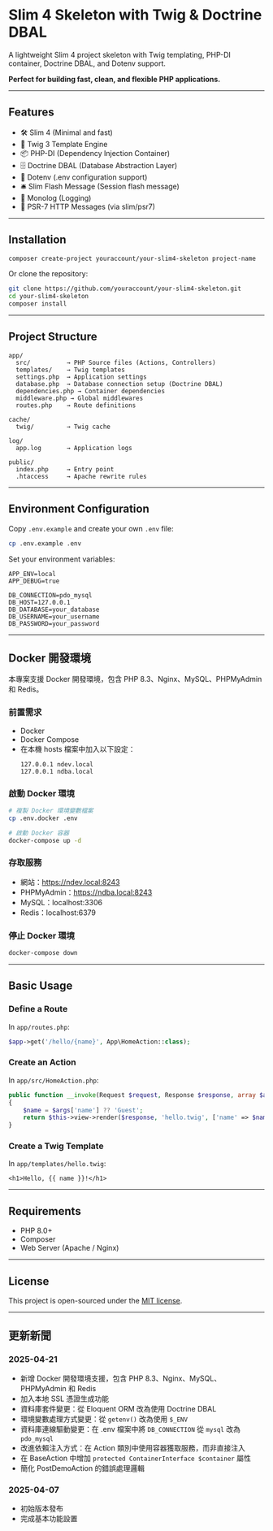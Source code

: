 # Slim 4 Skeleton with Twig & Doctrine DBAL

A lightweight Slim 4 project skeleton with Twig templating, PHP-DI container, Doctrine DBAL, and Dotenv support.

**Perfect for building fast, clean, and flexible PHP applications.**

---

## Features

- 🛠️ Slim 4 (Minimal and fast)
- 🎨 Twig 3 Template Engine
- 📦 PHP-DI (Dependency Injection Container)
- 🗄️ Doctrine DBAL (Database Abstraction Layer)
- 🔐 Dotenv (.env configuration support)
- 🛎️ Slim Flash Message (Session flash message)
- 📝 Monolog (Logging)
- 🎯 PSR-7 HTTP Messages (via slim/psr7)

---

## Installation

```bash
composer create-project youraccount/your-slim4-skeleton project-name
```

Or clone the repository:

```bash
git clone https://github.com/youraccount/your-slim4-skeleton.git
cd your-slim4-skeleton
composer install
```

---

## Project Structure

```
app/
  src/          → PHP Source files (Actions, Controllers)
  templates/    → Twig templates
  settings.php  → Application settings
  database.php  → Database connection setup (Doctrine DBAL)
  dependencies.php → Container dependencies
  middleware.php → Global middlewares
  routes.php    → Route definitions

cache/
  twig/         → Twig cache

log/
  app.log       → Application logs

public/
  index.php     → Entry point
  .htaccess     → Apache rewrite rules
```

---

## Environment Configuration

Copy `.env.example` and create your own `.env` file:

```bash
cp .env.example .env
```

Set your environment variables:

```dotenv
APP_ENV=local
APP_DEBUG=true

DB_CONNECTION=pdo_mysql
DB_HOST=127.0.0.1
DB_DATABASE=your_database
DB_USERNAME=your_username
DB_PASSWORD=your_password
```

---

## Docker 開發環境

本專案支援 Docker 開發環境，包含 PHP 8.3、Nginx、MySQL、PHPMyAdmin 和 Redis。

### 前置需求

- Docker
- Docker Compose
- 在本機 hosts 檔案中加入以下設定：
  ```
  127.0.0.1 ndev.local
  127.0.0.1 ndba.local
  ```

### 啟動 Docker 環境

```bash
# 複製 Docker 環境變數檔案
cp .env.docker .env

# 啟動 Docker 容器
docker-compose up -d
```

### 存取服務

- 網站：https://ndev.local:8243
- PHPMyAdmin：https://ndba.local:8243
- MySQL：localhost:3306
- Redis：localhost:6379

### 停止 Docker 環境

```bash
docker-compose down
```

---

## Basic Usage

### Define a Route

In `app/routes.php`:

```php
$app->get('/hello/{name}', App\HomeAction::class);
```

### Create an Action

In `app/src/HomeAction.php`:

```php
public function __invoke(Request $request, Response $response, array $args): Response
{
    $name = $args['name'] ?? 'Guest';
    return $this->view->render($response, 'hello.twig', ['name' => $name]);
}
```

### Create a Twig Template

In `app/templates/hello.twig`:

```twig
<h1>Hello, {{ name }}!</h1>
```

---

## Requirements

- PHP 8.0+
- Composer
- Web Server (Apache / Nginx)

---

## License

This project is open-sourced under the [MIT license](LICENSE).

---

## 更新新聞

### 2025-04-21
- 新增 Docker 開發環境支援，包含 PHP 8.3、Nginx、MySQL、PHPMyAdmin 和 Redis
- 加入本地 SSL 憑證生成功能
- 資料庫套件變更：從 Eloquent ORM 改為使用 Doctrine DBAL
- 環境變數處理方式變更：從 `getenv()` 改為使用 `$_ENV`
- 資料庫連線驅動變更：在 .env 檔案中將 `DB_CONNECTION` 從 `mysql` 改為 `pdo_mysql`
- 改進依賴注入方式：在 Action 類別中使用容器獲取服務，而非直接注入
- 在 BaseAction 中增加 `protected ContainerInterface $container` 屬性
- 簡化 PostDemoAction 的錯誤處理邏輯

### 2025-04-07
- 初始版本發布
- 完成基本功能設置